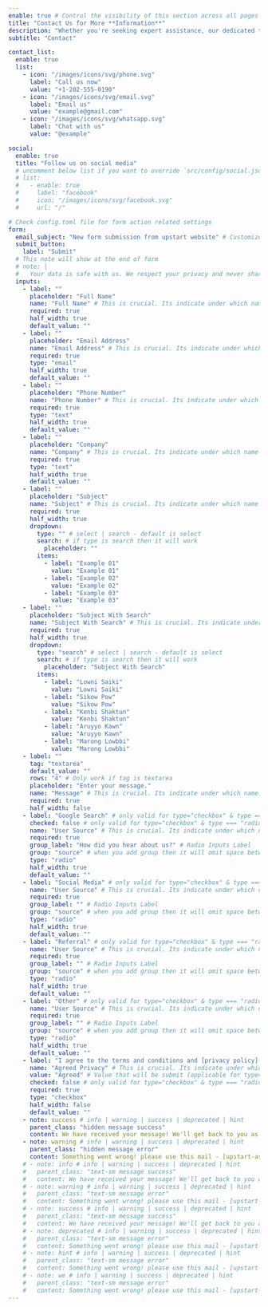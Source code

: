 ```yaml
---
enable: true # Control the visibility of this section across all pages where it is used
title: "Contact Us for More **Information**"
description: "Whether you're seeking expert assistance, our dedicated team is prepared to support you every step of the way."
subtitle: "Contact"

contact_list:
  enable: true
  list:
    - icon: "/images/icons/svg/phone.svg"
      label: "Call us now"
      value: "+1-202-555-0190"
    - icon: "/images/icons/svg/email.svg"
      label: "Email us"
      value: "example@gmail.com"
    - icon: "/images/icons/svg/whatsapp.svg"
      label: "Chat with us"
      value: "@example"

social:
  enable: true
  title: "Follow us on social media"
  # uncomment below list if you want to override `src/config/social.json` data
  # list:
  #   - enable: true
  #     label: "facebook"
  #     icon: "/images/icons/svg/facebook.svg"
  #     url: "/"

# Check config.toml file for form action related settings
form:
  email_subject: "New form submission from upstart website" # Customized email subject (applicable when anyone submit form, form submission may receive by email depend on provider)
  submit_button:
    label: "Submit"
  # This note will show at the end of form
  # note: |
  #   Your data is safe with us. We respect your privacy and never share your information. <br /> Read our [Privacy Policy](/privacy-policy/).
  inputs:
    - label: ""
      placeholder: "Full Name"
      name: "Full Name" # This is crucial. Its indicate under which name you want to receive this field data
      required: true
      half_width: true
      default_value: ""
    - label: ""
      placeholder: "Email Address"
      name: "Email Address" # This is crucial. Its indicate under which name you want to receive this field data
      required: true
      type: "email"
      half_width: true
      default_value: ""
    - label: ""
      placeholder: "Phone Number"
      name: "Phone Number" # This is crucial. Its indicate under which name you want to receive this field data
      required: true
      type: "text"
      half_width: true
      default_value: ""
    - label: ""
      placeholder: "Company"
      name: "Company" # This is crucial. Its indicate under which name you want to receive this field data
      required: true
      type: "text"
      half_width: true
      default_value: ""
    - label: ""
      placeholder: "Subject"
      name: "Subject" # This is crucial. Its indicate under which name you want to receive this field data
      required: true
      half_width: true
      dropdown:
        type: "" # select | search - default is select
        search: # if type is search then it will work
          placeholder: ""
        items:
          - label: "Example 01"
            value: "Example 01"
          - label: "Example 02"
            value: "Example 02"
          - label: "Example 03"
            value: "Example 03"
    - label: ""
      placeholder: "Subject With Search"
      name: "Subject With Search" # This is crucial. Its indicate under which name you want to receive this field data
      required: true
      half_width: true
      dropdown:
        type: "search" # select | search - default is select
        search: # if type is search then it will work
          placeholder: "Subject With Search"
        items:
          - label: "Lowni Saiki"
            value: "Lowni Saiki"
          - label: "Sikow Pow"
            value: "Sikow Pow"
          - label: "Kenbi Shaktun"
            value: "Kenbi Shaktun"
          - label: "Aruyyo Kawn"
            value: "Aruyyo Kawn"
          - label: "Marong Lowbbi"
            value: "Marong Lowbbi"
    - label: ""
      tag: "textarea"
      default_value: ""
      rows: "4" # Only work if tag is textarea
      placeholder: "Enter your message."
      name: "Message" # This is crucial. Its indicate under which name you want to receive this field data
      required: true
      half_width: false
    - label: "Google Search" # only valid for type="checkbox" & type === "radio"
      checked: false # only valid for type="checkbox" & type === "radio"
      name: "User Source" # This is crucial. Its indicate under which name you want to receive this field data
      required: true
      group_label: "How did you hear about us?" # Radio Inputs Label
      group: "source" # when you add group then it will omit space between the same group radio input
      type: "radio"
      half_width: true
      default_value: ""
    - label: "Social Media" # only valid for type="checkbox" & type === "radio"
      name: "User Source" # This is crucial. Its indicate under which name you want to receive this field data
      required: true
      group_label: "" # Radio Inputs Label
      group: "source" # when you add group then it will omit space between the same group radio input
      type: "radio"
      half_width: true
      default_value: ""
    - label: "Referral" # only valid for type="checkbox" & type === "radio"
      name: "User Source" # This is crucial. Its indicate under which name you want to receive this field data
      required: true
      group_label: "" # Radio Inputs Label
      group: "source" # when you add group then it will omit space between the same group radio input
      type: "radio"
      half_width: true
      default_value: ""
    - label: "Other" # only valid for type="checkbox" & type === "radio"
      name: "User Source" # This is crucial. Its indicate under which name you want to receive this field data
      required: true
      group_label: "" # Radio Inputs Label
      group: "source" # when you add group then it will omit space between the same group radio input
      type: "radio"
      half_width: true
      default_value: ""
    - label: "I agree to the terms and conditions and [privacy policy](/contact/)." # only valid for type="checkbox" & type === "radio"
      name: "Agreed Privacy" # This is crucial. Its indicate under which name you want to receive this field data
      value: "Agreed" # Value that will be submit (applicable for type="checkbox" & type === "radio")
      checked: false # only valid for type="checkbox" & type === "radio"
      required: true
      type: "checkbox"
      half_width: false
      default_value: ""
    - note: success # info | warning | success | deprecated | hint
      parent_class: "hidden message success"
      content: We have received your message! We'll get back to you as soon as possible.
    - note: warning # info | warning | success | deprecated | hint
      parent_class: "hidden message error"
      content: Something went wrong! please use this mail - [upstart-astro-theme@gmail.com](mailto:upstart-astro-theme@gmail.com) to submit a ticket!
    # - note: info # info | warning | success | deprecated | hint
    #   parent_class: "text-sm message success"
    #   content: We have received your message! We'll get back to you as soon as possible.
    # - note: warning # info | warning | success | deprecated | hint
    #   parent_class: "text-sm message error"
    #   content: Something went wrong! please use this mail - [upstart-astro-theme@gmail.com](mailto:upstart-astro-theme@gmail.com) to submit a ticket!
    # - note: success # info | warning | success | deprecated | hint
    #   parent_class: "text-sm message success"
    #   content: We have received your message! We'll get back to you as soon as possible.
    # - note: deprecated # info | warning | success | deprecated | hint
    #   parent_class: "text-sm message error"
    #   content: Something went wrong! please use this mail - [upstart-astro-theme@gmail.com](mailto:upstart-astro-theme@gmail.com) to submit a ticket!
    # - note: hint # info | warning | success | deprecated | hint
    #   parent_class: "text-sm message error"
    #   content: Something went wrong! please use this mail - [upstart-astro-theme@gmail.com](mailto:upstart-astro-theme@gmail.com) to submit a ticket!
    # - note: we # info | warning | success | deprecated | hint
    #   parent_class: "text-sm message error"
    #   content: Something went wrong! please use this mail - [upstart-astro-theme@gmail.com](mailto:upstart-astro-theme@gmail.com) to submit a ticket!
---
```

